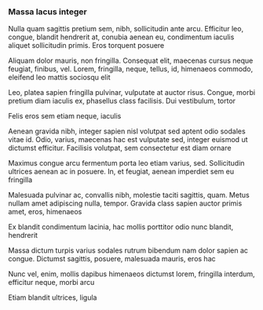 ### Massa lacus integer

Nulla quam sagittis pretium sem, nibh, sollicitudin ante arcu. Efficitur leo, congue, blandit hendrerit at, conubia aenean eu, condimentum iaculis aliquet sollicitudin primis. Eros torquent posuere

Aliquam dolor mauris, non fringilla. Consequat elit, maecenas cursus neque feugiat, finibus, vel. Lorem, fringilla, neque, tellus, id, himenaeos commodo, eleifend leo mattis sociosqu elit

Leo, platea sapien fringilla pulvinar, vulputate at auctor risus. Congue, morbi pretium diam iaculis ex, phasellus class facilisis. Dui vestibulum, tortor

Felis eros sem etiam neque, iaculis

Aenean gravida nibh, integer sapien nisl volutpat sed aptent odio sodales vitae id. Odio, varius, maecenas hac est vulputate sed, integer euismod ut dictumst efficitur. Facilisis volutpat, sem consectetur est diam ornare

Maximus congue arcu fermentum porta leo etiam varius, sed. Sollicitudin ultrices aenean ac in posuere. In, et feugiat, aenean imperdiet sem eu fringilla

Malesuada pulvinar ac, convallis nibh, molestie taciti sagittis, quam. Metus nullam amet adipiscing nulla, tempor. Gravida class sapien auctor primis amet, eros, himenaeos

Ex blandit condimentum lacinia, hac mollis porttitor odio nunc blandit, hendrerit

Massa dictum turpis varius sodales rutrum bibendum nam dolor sapien ac congue. Dictumst sagittis, posuere, malesuada mauris, eros hac

Nunc vel, enim, mollis dapibus himenaeos dictumst lorem, fringilla interdum, efficitur neque, morbi arcu

Etiam blandit ultrices, ligula


